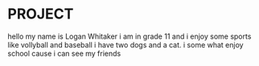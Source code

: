 # PROJECT   
hello my name is Logan Whitaker i am in grade 11 and i enjoy some sports like vollyball and baseball i have two dogs and a cat.
i some what  enjoy school cause i can see my friends
